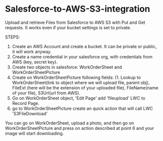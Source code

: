 # Salesforce-to-AWS-S3-integration
Upload and retrieve Files from Salesforce to AWS S3 with Put and Get requests. It works even if your bucket settings is set to private.

STEPS:
1. Create an AWS Account and create a bucket. It can be private or public, it will work anyway.
2. Create a name credential in your salesforce org, with credentials from AWS (key, secret key).
3. Create two objects in salesforce: WorkOrderSheet and WorkOrderSheetPicture
4. Create on WorkOrderSheetPicture following fields: (1. Lookup to WorkOrderSheet(link to object where we will upload file, parent obj), FileExt (here will be the extension of your uploaded file), FileName(name of your file), S3Url(url from AWS).
5. Go on WorkOrderSheet object, 'Edit Page' add 'fileupload' LWC to Record Page.
6. go to WorkOrderSheetPicture create an quick action that will call LWC 'S3FileDownload'

You can go on WorkOrderSheet, upload a photo, and then go on WorkOrderSheetPicture and press on action described at point 6 and your image will start downloading.
